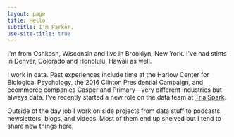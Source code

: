 ```yaml
---
layout: page
title: Hello,
subtitle: I'm Parker.
use-site-title: true
---
```


I'm from Oshkosh, Wisconsin and live in Brooklyn, New York. I've had stints in Denver, Colorado and Honolulu, Hawaii as well.

I work in data. Past experiences include time at the Harlow Center for Biological Psychology, the 2016 Clinton Presidential Campaign, and ecommerce companies Casper and Primary—very different industries but always data. I've recently started a new role on the data team at [TrialSpark](https://medium.com/trialspark/mission-and-purpose-at-trialspark-790a63539350).

Outside of the day job I work on side projects from data stuff to podcasts, newsletters, blogs, and videos. Most of them end up shelved but I tend to share new things here.
